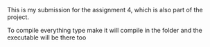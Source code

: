 This is my submission for the assignment 4, which is also part of the project.

To compile everything type make
it will compile in the folder and the executable will be there too
